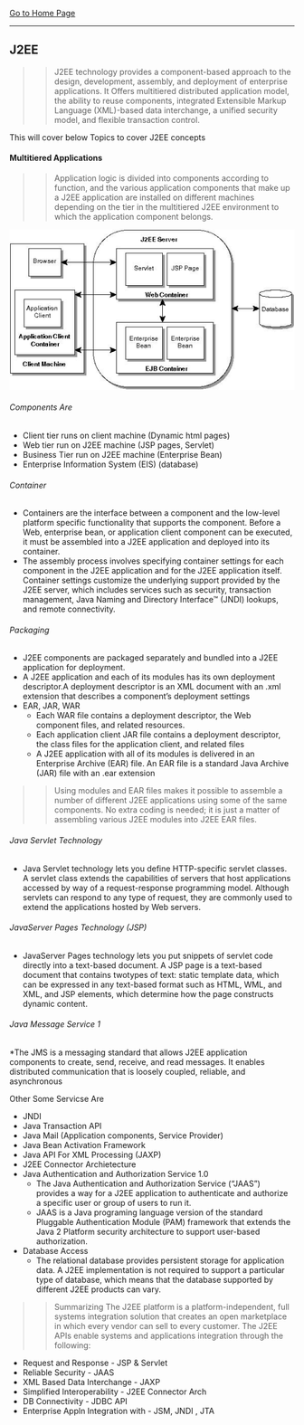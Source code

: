 [Go to Home Page](/)
***

## J2EE
>> J2EE  technology provides a component-based approach to the design, development, assembly, and deployment of enterprise applications.
It Offers multitiered distributed application model, the ability to reuse components,  integrated Extensible Markup Language (XML)-based data interchange, a unified security model, and flexible transaction control.


This will cover below Topics to cover J2EE concepts

#### Multitiered Applications
>>  Application logic is divided into components according to function, and the various application components that make up a J2EE application are installed on different machines depending on the tier in the multitiered J2EE environment to which the application component belongs.

![J2EE Archietecture Diagram ](images/arch.jpg)

###### Components Are
* Client tier runs on client machine (Dynamic html pages)
* Web tier run on J2EE machine (JSP pages, Servlet)
* Business Tier run on J2EE machine (Enterprise Bean)
* Enterprise Information System (EIS)  (database)
###### Container
* Containers are the interface between a component and the low-level platform specific functionality that supports the component. Before a Web, enterprise bean, or application client component can be executed, it must be assembled into a J2EE application and deployed into its container.
* The assembly process involves specifying container settings for each component in the J2EE application and for the J2EE application itself. Container settings customize the underlying support provided by the J2EE server, which includes services such as security, transaction management, Java Naming and Directory Interface™ (JNDI) lookups, and remote connectivity.
###### Packaging
* J2EE components are packaged separately and bundled into a J2EE application for deployment.
* A J2EE application and each of its modules has its own deployment descriptor.A deployment descriptor is an XML document with an .xml extension that describes a component’s deployment settings
* EAR, JAR, WAR
   * Each WAR file contains a deployment descriptor, the Web component files, and related resources.
   * Each application client JAR file contains a deployment descriptor, the class files for the application client, and related files
   * A J2EE application with all of its modules is delivered in an Enterprise Archive (EAR) file. An EAR file is a standard Java Archive (JAR) file with an .ear extension
 >> Using modules and EAR files makes it possible to assemble a number of different J2EE applications using some of the same components. No extra coding is needed; it is just a matter of assembling various J2EE modules into J2EE EAR files.

###### Java Servlet Technology
* Java Servlet technology lets you define HTTP-specific servlet classes. A servlet class extends the capabilities of servers that host applications accessed by way of a request-response programming model. Although servlets can respond to any type of request, they are commonly used to extend the applications hosted by Web servers.

###### JavaServer Pages Technology (JSP)
* JavaServer Pages technology lets you put snippets of servlet code directly into a text-based document. A JSP page is a text-based document that contains twotypes of text: static template data, which can be expressed in any text-based format such as HTML, WML, and XML, and JSP elements, which determine how the page constructs dynamic content.

###### Java Message Service 1
*The JMS is a messaging standard that allows J2EE application components to create, send, receive, and read messages. It enables distributed communication that is loosely coupled, reliable, and asynchronous

Other Some Servicse Are
* JNDI
* Java Transaction API
* Java Mail (Application components, Service Provider)
* Java Bean Activation Framework
* Java API For XML Processing (JAXP)
* J2EE Connector Archietecture
* Java Authentication and Authorization Service 1.0
   * The Java Authentication and Authorization Service (“JAAS”) provides a way for a J2EE application to authenticate and authorize a specific user or group of users to run it.
   * JAAS is a Java programing language version of the standard Pluggable Authentication Module (PAM) framework that extends the Java 2 Platform security architecture to support user-based authorization.
* Database Access
  * The relational database provides persistent storage for application data. A J2EE implementation is not required to support a particular type of database, which means that the database supported by different J2EE products can vary.

>> Summarizing
The J2EE platform is a platform-independent, full systems integration solution that creates an open marketplace in which every vendor can sell to every customer.
The J2EE APIs enable systems and applications integration through the following:
* Request and Response  - JSP & Servlet
* Reliable Security - JAAS
* XML Based Data Interchange - JAXP
* Simplified Interoperability - J2EE Connector Arch
* DB Connectivity - JDBC API
* Enterprise Appln Integration with  - JSM, JNDI , JTA
